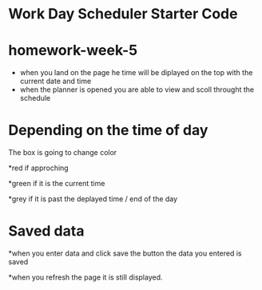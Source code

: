 # Work Day Scheduler Starter Code
# homework-week-5


* when you land on the page he time will be diplayed on the top with the current date and time
* when the planner is opened you are able to view and scoll throught the schedule 


# Depending on the time of day 
The box is going to change color 

*red if approching 

*green if it is the current time 

*grey if it is past the deplayed time / end of the day 

# Saved data

*when you enter data and click save the button the data you entered is saved

*when you refresh the page it is still displayed.


